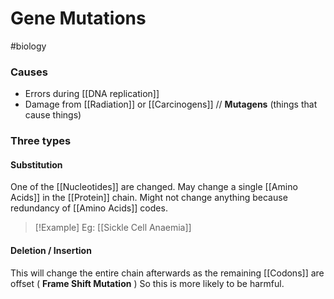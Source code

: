 # Gene Mutations
#biology 

### Causes
- Errors during [[DNA replication]]
- Damage from [[Radiation]] or [[Carcinogens]] // **Mutagens** (things that cause things)
### Three types 
#### Substitution
One of the [[Nucleotides]] are changed. May change a single [[Amino Acids]] in the [[Protein]] chain. Might not change anything because redundancy of [[Amino Acids]] codes.
> [!Example] Eg: [[Sickle Cell Anaemia]]
#### Deletion / Insertion
This will change the entire chain afterwards as the remaining [[Codons]] are offset ( **Frame Shift Mutation** )
So this is more likely to be harmful.